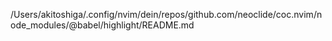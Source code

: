 /Users/akitoshiga/.config/nvim/dein/repos/github.com/neoclide/coc.nvim/node_modules/@babel/highlight/README.md